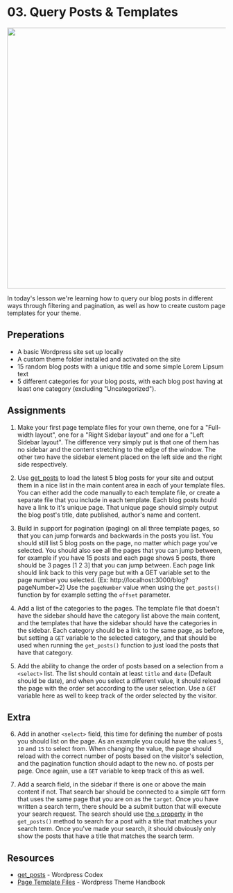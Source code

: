 # 03. Query Posts & Templates
<img src="https://media.giphy.com/media/WS4iVW47O6jql0IAQZ/giphy.gif" width="600">

In today's lesson we're learning how to query our blog posts in different ways through filtering and pagination, as well as how to create custom page templates for your theme.

## Preperations

- A basic Wordpress site set up locally
- A custom theme folder installed and activated on the site
- 15 random blog posts with a unique title and some simple Lorem Lipsum text
- 5 different categories for your blog posts, with each blog post having at least one category (excluding "Uncategorized").


## Assignments

1.
    Make your first page template files for your own theme, one for a "Full-width layout", one for a "Right Sidebar layout" and one for a "Left Sidebar layout". The difference very simply put is that one of them has no sidebar and the content stretching to the edge of the window. The other two have the sidebar element placed on the left side and the right side respectively.

2.
    Use [get_posts](https://codex.wordpress.org/Template_Tags/get_posts) to load the latest 5 blog posts for your site and output them in a nice list in the main content area in each of your template files. You can either add the code manually to each template file, or create a separate file that you include in each template. Each blog posts hould have a link to it's unique page. That unique page should simply output the blog post's title, date published, author's name and content.

3.
    Build in support for pagination (paging) on all three template pages, so that you can jump forwards and backwards in the posts you list. You should still list 5 blog posts on the page, no matter which page you've selected. You should also see all the pages that you can jump between, for example if you have 15 posts and each page shows 5 posts, there should be 3 pages [1 2 3] that you can jump between. Each page link should link back to this very page but with a GET variable set to the page number you selected. (Ex: http://localhost:3000/blog?pageNumber=2) Use the `pageNumber` value when using the `get_posts()` function by for example setting the `offset` parameter.

4.
    Add a list of the categories to the pages. The template file that doesn't have the sidebar should have the category list above the main content, and the templates that have the sidebar should have the categories in the sidebar. Each category should be a link to the same page, as before, but setting a `GET` variable to the selected category, and that should be used when running the `get_posts()` function to just load the posts that have that category.

5.
    Add the ability to change the order of posts based on a selection from a `<select>` list. The list should contain at least `title` and `date` (Default should be date), and when you select a different value, it should reload the page with the order set according to the user selection. Use a `GET` variable here as well to keep track of the order selected by the visitor.

## Extra

6.
    Add in another `<select>` field, this time for defining the number of posts you should list on the page. As an example you could have the values `5`, `10` and `15` to select from. When changing the value, the page should reload with the correct number of posts based on the visitor's selection, and the pagination function should adapt to the new no. of posts per page. Once again, use a `GET` variable to keep track of this as well.

7.
    Add a search field, in the sidebar if there is one or above the main content if not. That search bar should be connected to a simple `GET` form that uses the same page that you are on as the `target`. Once you have written a search term, there should be a submit button that will execute your search request. The search should use [the `s` property](https://wordpress.stackexchange.com/a/85378) in the `get_posts()` method to search for a post with a title that matches your search term. Once you've made your search, it should obviously only show the posts that have a title that matches the search term.

## Resources

- [get_posts](https://codex.wordpress.org/Template_Tags/get_posts) - Wordpress Codex
- [Page Template Files](https://developer.wordpress.org/themes/template-files-section/page-template-files/) - Wordpress Theme Handbook